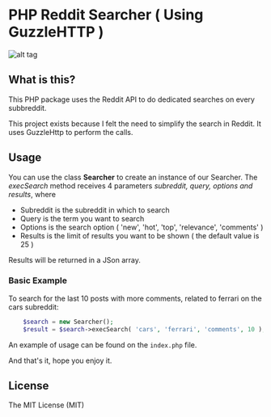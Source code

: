 # PHP Reddit Searcher ( Using GuzzleHTTP )

![alt tag](https://travis-ci.org/DailyMatters/RedditSearchGuzzle.svg?branch=master)

## What is this?

This PHP package uses the Reddit API to do dedicated searches on every subbreddit.

This project exists because I felt the need to simplify the search in Reddit. It uses GuzzleHttp to perform the calls.

## Usage

You can use the class **Searcher** to create an instance of our Searcher. The *execSearch* method receives 4 parameters *subreddit, query, options and results*, where
- Subreddit is the subreddit in which to search
- Query is the term you want to search
- Options is the search option ( 'new', 'hot', 'top', 'relevance', 'comments' )
- Results is the limit of results you want to be shown ( the default value is 25 )

Results will be returned in a JSon array.

### Basic Example

To search for the last 10 posts with more comments, related to ferrari on the cars subreddit:

```php
	$search = new Searcher();
	$result = $search->execSearch( 'cars', 'ferrari', 'comments', 10 );
```

An example of usage can be found on the `index.php` file.

And that's it, hope you enjoy it.

## License

The MIT License (MIT)
